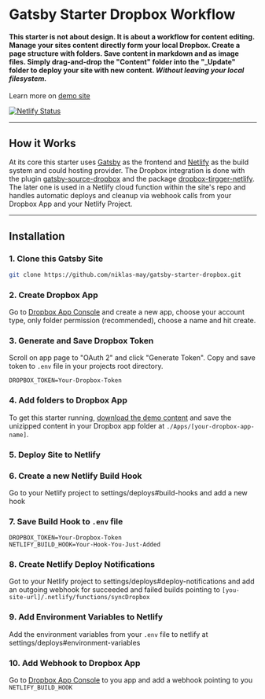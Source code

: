 # Gatsby Starter Dropbox Workflow

#### This starter is not about design. It is about a workflow for content editing. Manage your sites content directly form your local Dropbox. Create a page structure with folders. Save content in markdown and as image files. Simply drag-and-drop the "Content" folder into the "_Update" folder to deploy your site with new content. *Without leaving your local filesystem.* 

Learn more on [demo site](http://gatsby-starter-dropbox-workflow.netlify.app/)

[![Netlify Status](https://api.netlify.com/api/v1/badges/91875e72-398e-488f-b45a-5b0d519a4acd/deploy-status)](https://app.netlify.com/sites/gatsby-starter-dropbox-workflow/deploys)

---

## How it Works

At its core this starter uses [Gatsby](https://www.gatsbyjs.org/) as the frontend and [Netlify](https://www.netlify.com/) as the build system and could hosting provider. The Dropbox integration is done with the plugin [gatsby-source-dropbox](https://www.npmjs.com/package/gatsby-source-dropbox) and the package [dropbox-tirgger-netlify](https://www.npmjs.com/package/dropbox-trigger-netlify). The later one is used in a Netlify cloud function within the site's repo and handles automatic deploys and cleanup via webhook calls from your Dropbox App and your Netlify Project.

---

## Installation

### 1. Clone this Gatsby Site
```bash
git clone https://github.com/niklas-may/gatsby-starter-dropbox.git
```

### 2. Create Dropbox App
Go to [Dropbox App Console](https://www.dropbox.com/developers/apps/create) and create a new app, choose your account type, only folder permission (recommended), choose a name and hit create.

### 3. Generate and Save Dropbox Token
Scroll on app page to "OAuth 2" and click "Generate Token". Copy and save token to `.env` file in your projects root directory.
```
DROPBOX_TOKEN=Your-Dropbox-Token
```

### 4. Add folders to Dropbox App
To get this starter running, [download the demo content](https://www.dropbox.com/s/8iiix5jitkbresb/gatsby-starter-dropbox-workflow-demo-content.zip?dl=0) and save the unizipped content in your Dropbox app folder  at `./Apps/[your-dropbox-app-name]`.

### 5. Deploy Site to Netlify

### 6. Create a new Netlify Build Hook
Go to your Netlify project to settings/deploys#build-hooks and add a new hook

### 7. Save Build Hook to `.env` file
```
DROPBOX_TOKEN=Your-Dropbox-Token
NETLIFY_BUILD_HOOK=Your-Hook-You-Just-Added
```

### 8. Create Netlify Deploy Notifications
Got to your Netlify project to settings/deploys#deploy-notifications and add an outgoing webhook for succeeded and failed builds pointing to `[you-site-url]/.netlify/functions/syncDropbox`

### 9. Add Environment Variables to Netlify
Add the environment variables from your `.env` file to netlify at settings/deploys#environment-variables

### 10. Add Webhook to Dropbox App
Go to [Dropbox App Console](https://www.dropbox.com/developers/apps) to you app and add a webhook pointing to you `NETLIFY_BUILD_HOOK`


